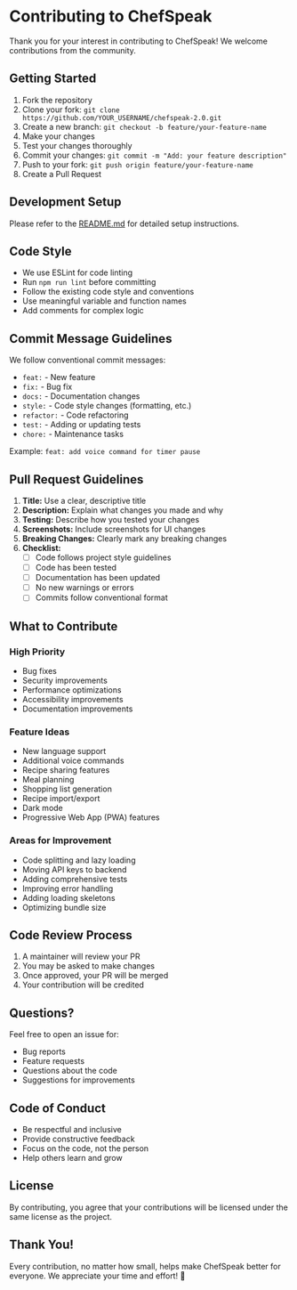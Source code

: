 # Contributing to ChefSpeak

Thank you for your interest in contributing to ChefSpeak! We welcome contributions from the community.

## Getting Started

1. Fork the repository
2. Clone your fork: `git clone https://github.com/YOUR_USERNAME/chefspeak-2.0.git`
3. Create a new branch: `git checkout -b feature/your-feature-name`
4. Make your changes
5. Test your changes thoroughly
6. Commit your changes: `git commit -m "Add: your feature description"`
7. Push to your fork: `git push origin feature/your-feature-name`
8. Create a Pull Request

## Development Setup

Please refer to the [README.md](README.md) for detailed setup instructions.

## Code Style

- We use ESLint for code linting
- Run `npm run lint` before committing
- Follow the existing code style and conventions
- Use meaningful variable and function names
- Add comments for complex logic

## Commit Message Guidelines

We follow conventional commit messages:

- `feat:` - New feature
- `fix:` - Bug fix
- `docs:` - Documentation changes
- `style:` - Code style changes (formatting, etc.)
- `refactor:` - Code refactoring
- `test:` - Adding or updating tests
- `chore:` - Maintenance tasks

Example: `feat: add voice command for timer pause`

## Pull Request Guidelines

1. **Title:** Use a clear, descriptive title
2. **Description:** Explain what changes you made and why
3. **Testing:** Describe how you tested your changes
4. **Screenshots:** Include screenshots for UI changes
5. **Breaking Changes:** Clearly mark any breaking changes
6. **Checklist:**
   - [ ] Code follows project style guidelines
   - [ ] Code has been tested
   - [ ] Documentation has been updated
   - [ ] No new warnings or errors
   - [ ] Commits follow conventional format

## What to Contribute

### High Priority

- Bug fixes
- Security improvements
- Performance optimizations
- Accessibility improvements
- Documentation improvements

### Feature Ideas

- New language support
- Additional voice commands
- Recipe sharing features
- Meal planning
- Shopping list generation
- Recipe import/export
- Dark mode
- Progressive Web App (PWA) features

### Areas for Improvement

- Code splitting and lazy loading
- Moving API keys to backend
- Adding comprehensive tests
- Improving error handling
- Adding loading skeletons
- Optimizing bundle size

## Code Review Process

1. A maintainer will review your PR
2. You may be asked to make changes
3. Once approved, your PR will be merged
4. Your contribution will be credited

## Questions?

Feel free to open an issue for:
- Bug reports
- Feature requests
- Questions about the code
- Suggestions for improvements

## Code of Conduct

- Be respectful and inclusive
- Provide constructive feedback
- Focus on the code, not the person
- Help others learn and grow

## License

By contributing, you agree that your contributions will be licensed under the same license as the project.

## Thank You!

Every contribution, no matter how small, helps make ChefSpeak better for everyone. We appreciate your time and effort! 🙏
